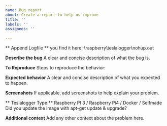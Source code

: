 ```yaml
---
name: Bug report
about: Create a report to help us improve
title: ''
labels: ''
assignees: ''

---
```


** Append Logfile **
you find it here: \\raspberry\teslalogger\nohup.out

**Describe the bug**
A clear and concise description of what the bug is.

**To Reproduce**
Steps to reproduce the behavior:

**Expected behavior**
A clear and concise description of what you expected to happen.

**Screenshots**
If applicable, add screenshots to help explain your problem.

** Teslalogger Type **
Raspberry PI 3 / Raspberry Pi4 / Docker / Selfmade
Did you update the Image with apt-get update & upgrade?

**Additional context**
Add any other context about the problem here.
